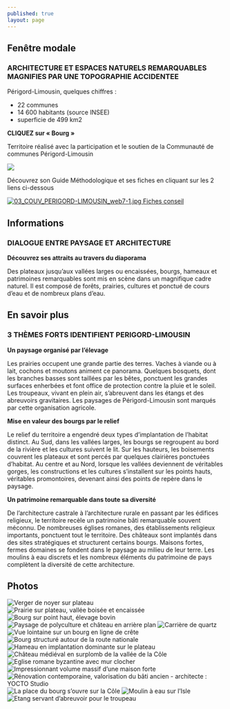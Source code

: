 ```yaml
---
published: true
layout: page
---
```


## Fenêtre modale

### ARCHITECTURE ET ESPACES NATURELS REMARQUABLES MAGNIFIES PAR UNE TOPOGRAPHIE ACCIDENTEE

Périgord-Limousin, quelques chiffres :

- 22 communes
- 14 600 habitants (source INSEE)
- superficie de 499 km2

**CLIQUEZ sur « Bourg »**

Territoire réalisé avec la participation et le soutien de la Communauté de communes Périgord-Limousin

![]({{site.baseurl}}/data/images/3/portrait/03_PORTRAIT_logo.jpg)

Découvrez son Guide Méthodologique et ses fiches en cliquant sur les 2 liens ci-dessous

<a href="https://fr.calameo.com/read/0049999956a1fb99d7587 " target="_blank">![03_COUV_PERIGORD-LIMOUSIN_web7-1.jpg]({{site.baseurl}}/data/images/3/portrait/03_COUV_PERIGORD-LIMOUSIN_web7-1.jpg) </a>          <a href="https://cauedordogne.com/ressources-fiches/ " target="_blank">Fiches conseil </a>


## Informations

### DIALOGUE ENTRE PAYSAGE ET ARCHITECTURE

**Découvrez ses attraits au travers du diaporama**

Des plateaux jusqu’aux vallées larges ou encaissées, bourgs, hameaux et patrimoines remarquables sont mis en scène dans un magnifique cadre naturel. Il est composé de forêts, prairies, cultures et ponctué de cours d’eau et de nombreux plans d’eau.

## En savoir plus

### 3 THÈMES FORTS IDENTIFIENT PERIGORD-LIMOUSIN

**Un paysage organisé par l’élevage**

Les prairies occupent une grande partie des terres. Vaches à viande ou à lait, cochons et moutons animent ce panorama. Quelques bosquets, dont les branches basses sont taillées par les bêtes, ponctuent les grandes surfaces enherbées et font office de protection contre la pluie et le soleil. Les troupeaux, vivant en plein air, s’abreuvent dans les étangs et des abreuvoirs gravitaires. Les paysages de Périgord-Limousin sont marqués par cette organisation agricole.

**Mise en valeur des bourgs par le relief**

Le relief du territoire a engendré deux types d’implantation de l’habitat distinct. Au Sud, dans les vallées larges, les bourgs se regroupent au bord de la rivière et les cultures suivent le lit. Sur les hauteurs, les boisements couvrent les plateaux et sont percés par quelques clairières ponctuées d’habitat. Au centre et au Nord, lorsque les vallées deviennent de véritables gorges, les constructions et les cultures s’installent sur les points hauts, véritables promontoires, devenant ainsi des points de repère dans le paysage. 

**Un patrimoine remarquable dans toute sa diversité**

De l’architecture castrale à l’architecture rurale en passant par les édifices religieux, le territoire recèle un patrimoine bâti remarquable souvent méconnu. De nombreuses églises romanes, des établissements religieux importants, ponctuent tout le territoire. Des châteaux sont implantés dans des sites stratégiques et structurent certains bourgs. Maisons fortes, fermes domaines se fondent dans le paysage au milieu de leur terre. Les moulins à eau discrets et les nombreux éléments du patrimoine de pays complètent la diversité de cette architecture.

## Photos

![Verger de noyer sur plateau]({{site.baseurl}}/data/images/3/portrait/03_PORTRAIT_01.jpg)
![Prairie sur plateau, vallée boisée et encaissée]({{site.baseurl}}/data/images/3/portrait/03_PORTRAIT_02.jpg)
![Bourg sur point haut, élevage bovin]({{site.baseurl}}/data/images/3/portrait/03_PORTRAIT_03.jpg)
![Paysage de polyculture et château en arrière plan]({{site.baseurl}}/data/images/3/portrait/03_PORTRAIT_04.jpg)
![Carrière de quartz]({{site.baseurl}}/data/images/3/portrait/03_PORTRAIT_05.jpg)
![Vue lointaine sur un bourg en ligne de crête]({{site.baseurl}}/data/images/3/portrait/03_PORTRAIT_06.jpg)
![Bourg structuré autour de la route nationale ]({{site.baseurl}}/data/images/3/portrait/03_PORTRAIT_07.jpg)
![Hameau en implantation dominante sur le plateau]({{site.baseurl}}/data/images/3/portrait/03_PORTRAIT_08.jpg)
![Château médiéval en surplomb de la vallée de la Côle]({{site.baseurl}}/data/images/3/portrait/03_PORTRAIT_09.jpg)
![Eglise romane byzantine avec mur clocher]({{site.baseurl}}/data/images/3/portrait/03_PORTRAIT_10.jpg)
![Impressionnant volume massif d’une maison forte]({{site.baseurl}}/data/images/3/portrait/03_PORTRAIT_11.jpg)
![Rénovation contemporaine, valorisation du bâti ancien - architecte : YOCTO Studio]({{site.baseurl}}/data/images/3/portrait/03_PORTRAIT_12b.jpg)
![La place du bourg s’ouvre sur la Côle]({{site.baseurl}}/data/images/3/portrait/03_PORTRAIT_13.jpg)
![Moulin à eau sur l’Isle]({{site.baseurl}}/data/images/3/portrait/03_PORTRAIT_14.jpg)
![Etang servant d’abreuvoir pour le troupeau]({{site.baseurl}}/data/images/3/portrait/03_PORTRAIT_15.jpg)
